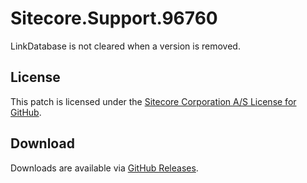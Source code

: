 # Sitecore.Support.96760
LinkDatabase is not cleared when a version is removed.

## License  
This patch is licensed under the [Sitecore Corporation A/S License for GitHub](https://github.com/sitecoresupport/Sitecore.Support.96760/blob/master/LICENSE).  

## Download  
Downloads are available via [GitHub Releases](https://github.com/sitecoresupport/Sitecore.Support.96760/releases).  
